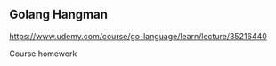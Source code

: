 ## Golang Hangman 

https://www.udemy.com/course/go-language/learn/lecture/35216440

Course homework